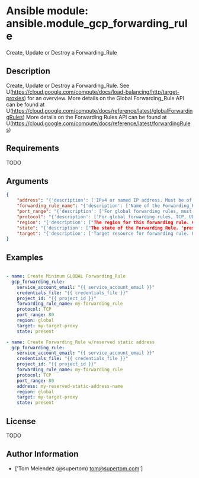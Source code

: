 # Ansible module: ansible.module_gcp_forwarding_rule


Create, Update or Destroy a Forwarding_Rule

## Description

Create, Update or Destroy a Forwarding_Rule. See U(https://cloud.google.com/compute/docs/load-balancing/http/target-proxies) for an overview. More details on the Global Forwarding_Rule API can be found at U(https://cloud.google.com/compute/docs/reference/latest/globalForwardingRules) More details on the Forwarding Rules API can be found at U(https://cloud.google.com/compute/docs/reference/latest/forwardingRules)

## Requirements

TODO

## Arguments

``` json
{
    "address": "{'description': ['IPv4 or named IP address. Must be of the same scope (regional, global). Reserved addresses can (and probably should) be used for global forwarding rules. You may reserve IPs from the console or via the gce_eip module.'], 'required': False}",
    "forwarding_rule_name": "{'description': ['Name of the Forwarding_Rule.'], 'required': True}",
    "port_range": "{'description': ['For global forwarding rules, must be set to 80 or 8080 for TargetHttpProxy, and 443 for TargetHttpsProxy or TargetSslProxy.'], 'required': False}",
    "protocol": "{'description': ['For global forwarding rules, TCP, UDP, ESP, AH, SCTP or ICMP. Default is TCP.'], 'required': False}",
    "region": "{'description': ["The region for this forwarding rule. Currently, only 'global' is supported."], 'required': False}",
    "state": "{'description': ["The state of the Forwarding Rule. 'present' or 'absent'"], 'required': True, 'choices': ['present', 'absent']}",
    "target": "{'description': ['Target resource for forwarding rule. For global proxy, this is a Global TargetProxy resource. Required for external load balancing (including Global load balancing)'], 'required': False}",
}
```

## Examples


``` yaml

- name: Create Minimum GLOBAL Forwarding_Rule
  gcp_forwarding_rule:
    service_account_email: "{{ service_account_email }}"
    credentials_file: "{{ credentials_file }}"
    project_id: "{{ project_id }}"
    forwarding_rule_name: my-forwarding_rule
    protocol: TCP
    port_range: 80
    region: global
    target: my-target-proxy
    state: present

- name: Create Forwarding_Rule w/reserved static address
  gcp_forwarding_rule:
    service_account_email: "{{ service_account_email }}"
    credentials_file: "{{ credentials_file }}"
    project_id: "{{ project_id }}"
    forwarding_rule_name: my-forwarding_rule
    protocol: TCP
    port_range: 80
    address: my-reserved-static-address-name
    region: global
    target: my-target-proxy
    state: present

```

## License

TODO

## Author Information
  - ['Tom Melendez (@supertom) <tom@supertom.com>']
